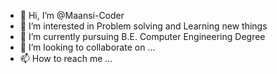- 👋 Hi, I’m @Maansi-Coder
- 👀 I’m interested in Problem solving and Learning new things
- 🌱 I’m currently pursuing B.E. Computer Engineering Degree
- 💞️ I’m looking to collaborate on ...
- 📫 How to reach me ...

<!---
Maansi-Coder/Maansi-Coder is a ✨ special ✨ repository because its `README.md` (this file) appears on your GitHub profile.
You can click the Preview link to take a look at your changes.
--->

